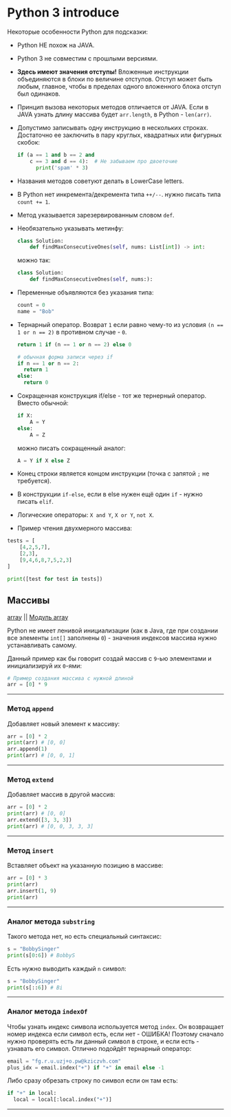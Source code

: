 # Python 3 introduce
Некоторые особенности Python для подсказки:

* Python НЕ похож на JAVA.

* Python 3 не совместим с прошлыми версиями.

* **Здесь имеют значения отступы!**
  Вложенные инструкции объединяются в блоки по величине отступов. 
  Отступ может быть любым, главное, чтобы в пределах одного вложенного блока отступ был одинаков.

* Принцип вызова некоторых методов отличается от JAVA.
  Если в JAVA узнать длину массива будет `arr.length`, в Python - `len(arr)`.

* Допустимо записывать одну инструкцию в нескольких строках. Достаточно ее заключить в пару круглых, квадратных или фигурных скобок:
  ```python
  if (a == 1 and b == 2 and
      c == 3 and d == 4):  # Не забываем про двоеточие
        print('spam' * 3)
  ```

* Названия методов советуют делать в LowerCase letters.

* В Python нет инкремента/декремента типа `++/--`. нужно писать типа `count += 1`.

* Метод указывается зарезервированным словом `def`.

* Необязательно указывать метинфу:
    ```python
    class Solution:
        def findMaxConsecutiveOnes(self, nums: List[int]) -> int:
    ```
    можно так:
    ```python
    class Solution:
        def findMaxConsecutiveOnes(self, nums:):
    ```

* Переменные объявляются без указания типа:
    ```python
    count = 0
    name = "Bob"
    ```
  
* Тернарный оператор.
  Возврат `1` если равно чему-то из условия `(n == 1 or n == 2)` в противном случае - `0`.
  ```python
  return 1 if (n == 1 or n == 2) else 0
  ```
  ```python
  # обычная форма записи через if
  if n == 1 or n == 2:
    return 1
  else:
    return 0
  ```
  
* Сокращенная конструкция if/else - тот же тернерный оператор. Вместо обычной:
  ```python
  if X:
      A = Y
  else:
      A = Z
  ```
  можно писать сокращенный аналог:
  ```python
  A = Y if X else Z
  ```

* Конец строки является концом инструкции (точка с запятой `;` не требуется).

* В конструкции `if-else`, если в else нужен ещё один `if` - нужно писать `elif`.

* Логические операторы: `X and Y`, `X or Y`, `not X`.

* Пример чтения двухмерного массива:
```python
tests = [
    [4,2,5,7],
    [2,3],
    [9,4,6,8,7,5,2,3]
]

print([test for test in tests])
```

## Массивы
[array](https://docs.python.org/3/library/array.html)
|| [Модуль array](https://pythonworld.ru/moduli/modul-array-massivy-v-python.html) 

Python не имеет ленивой инициализации (как в Java, где при создании все элементы `int[]` заполнены `0`) - значения индексов массива нужно устанавливать самому.

Данный пример как бы говорит создай массив с `9`-ью элементами и инициализируй их `0`-ями:
  ```python
  # Пример создания массива с нужной длиной
  arr = [0] * 9
  ```

<hr>

### Метод `append`
Добавляет новый элемент к массиву:
```python
arr = [0] * 2
print(arr) # [0, 0]
arr.append(1)
print(arr) # [0, 0, 1]
```

<hr>

### Метод `extend`
Добавляет массив в другой массив:
```python
arr = [0] * 2
print(arr) # [0, 0]
arr.extend([3, 3, 3])
print(arr) # [0, 0, 3, 3, 3]
```

<hr>

### Метод `insert`
Вставляет объект на указанную позицию в массиве:
```python
arr = [0] * 3
print(arr)
arr.insert(1, 9)
print(arr)
```

<hr>

### Аналог метода `substring`
Такого метода нет, но есть специальный синтаксис:
```python
s = "BobbySinger"
print(s[0:6]) # BobbyS
```
Есть нужно выводить каждый `n` символ:
```python
s = "BobbySinger"
print(s[::6]) # Bi
```

<hr>

### Аналог метода `indexOf`
Чтобы узнать индекс символа используется метод `index`.
Он возвращает номер индекса если символ есть, если нет - ОШИБКА!
Поэтому сначало нужно проверять есть ли данный символ в строке, и если есть - узнавать его символ.
Отлично подойдёт тернарный оператор:
```python
email = "fg.r.u.uzj+o.pw@kziczvh.com"
plus_idx = email.index("+") if "+" in email else -1
```
Либо сразу обрезать строку по символ если он там есть:
```python
if "+" in local: 
  local = local[:local.index("+")]
```

<hr>


